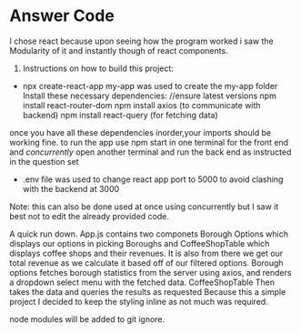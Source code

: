 # Answer Code


I chose react because upon seeing how the program worked i saw the Modularity of it and instantly though of react components. 

1. Instructions on how to build this project:
* npx create-react-app my-app was used to create the my-app folder
Install these necessary dependencies: //ensure latest versions
npm install react-router-dom 
npm install axios (to communicate with backend)
npm install react-query (for fetching data)

once you have all these dependencies inorder,your imports should be working fine. to run the app
use npm start in one terminal for the front end 
and *concurrently* open another terminal and run the back end as instructed in the question set 

* .env file was used to change react app port to 5000 to avoid clashing with the backend at 3000

Note: this can also be done used at once using concurrently but I saw it best not to edit the already provided code. 


A quick run down.
App.js contains two componets Borough Options which displays our options in picking Boroughs and CoffeeShopTable which displays coffee shops and their revenues. It is also from there we get our total revenue as we calculate it based off of our filtered options. 
Borough options fetches borough statistics from the server using axios, and renders a dropdown select menu with the fetched data. CoffeeShopTable Then takes the data and queries the results as requested 
Because this a simple project I decided to keep the styling inline as not much was required.

node modules will be added to git ignore.